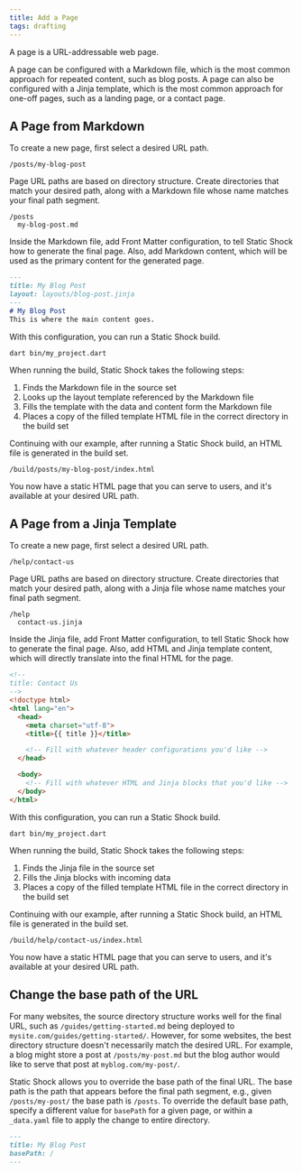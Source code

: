 ```yaml
---
title: Add a Page
tags: drafting
---
```

A page is a URL-addressable web page.

A page can be configured with a Markdown file, which is the most common approach for repeated content, such as blog posts. A page can also be configured with a Jinja template, which is the most common approach for one-off pages, such as a landing page, or a contact page. 

## A Page from Markdown
To create a new page, first select a desired URL path.

```
/posts/my-blog-post
```

Page URL paths are based on directory structure. Create directories that match your desired path, along with a Markdown file whose name matches your final path segment.

```
/posts
  my-blog-post.md
```

Inside the Markdown file, add Front Matter configuration, to tell Static Shock how to generate the final page. Also, add Markdown content, which will be used as the primary content for the generated page.

```markdown
---
title: My Blog Post
layout: layouts/blog-post.jinja
---
# My Blog Post
This is where the main content goes.
```

With this configuration, you can run a Static Shock build.

```shell
dart bin/my_project.dart
```

When running the build, Static Shock takes the following steps:

 1. Finds the Markdown file in the source set
 2. Looks up the layout template referenced by the Markdown file
 3. Fills the template with the data and content form the Markdown file
 4. Places a copy of the filled template HTML file in the correct directory in the build set

Continuing with our example, after running a Static Shock build, an HTML file is generated in the build set.

```
/build/posts/my-blog-post/index.html
```

You now have a static HTML page that you can serve to users, and it's available at your desired URL path.

## A Page from a Jinja Template
To create a new page, first select a desired URL path.

```
/help/contact-us
```

Page URL paths are based on directory structure. Create directories that match your desired path, along with a Jinja file whose name matches your final path segment.

```
/help
  contact-us.jinja
```

Inside the Jinja file, add Front Matter configuration, to tell Static Shock how to generate the final page. Also, add HTML and Jinja template content, which will directly translate into the final HTML for the page.

```html
<!--
title: Contact Us
-->
<!doctype html>
<html lang="en">
  <head>
    <meta charset="utf-8">
    <title>{{ title }}</title>

    <!-- Fill with whatever header configurations you'd like -->
  </head>

  <body>
    <!-- Fill with whatever HTML and Jinja blocks that you'd like -->
  </body>
</html>
```

With this configuration, you can run a Static Shock build.

```shell
dart bin/my_project.dart
```

When running the build, Static Shock takes the following steps:

1. Finds the Jinja file in the source set
3. Fills the Jinja blocks with incoming data
4. Places a copy of the filled template HTML file in the correct directory in the build set

Continuing with our example, after running a Static Shock build, an HTML file is generated in the build set.

```
/build/help/contact-us/index.html
```

You now have a static HTML page that you can serve to users, and it's available at your desired URL path.

## Change the base path of the URL
For many websites, the source directory structure works well for the final URL, such as `/guides/getting-started.md`
being deployed to `mysite.com/guides/getting-started/`. However, for some websites, the best directory
structure doesn't necessarily match the desired URL. For example, a blog might store a post at 
`/posts/my-post.md` but the blog author would like to serve that post at `myblog.com/my-post/`.

Static Shock allows you to override the base path of the final URL. The base path is the path that
appears before the final path segment, e.g., given `/posts/my-post/` the base path is `/posts`. To
override the default base path, specify a different value for `basePath` for a given page, or
within a `_data.yaml` file to apply the change to entire directory.

```markdown
---
title: My Blog Post
basePath: /
---
```